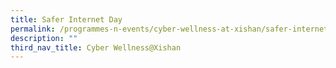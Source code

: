 ```yaml
---
title: Safer Internet Day
permalink: /programmes-n-events/cyber-wellness-at-xishan/safer-internet-day
description: ""
third_nav_title: Cyber Wellness@Xishan
---
```

